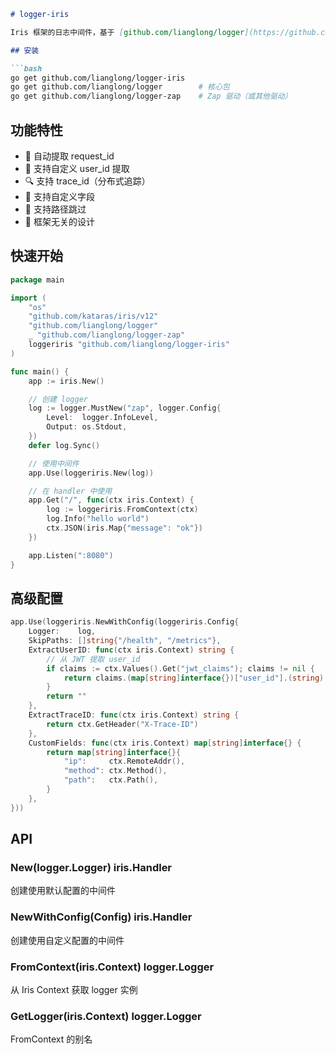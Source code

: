```markdown
# logger-iris

Iris 框架的日志中间件，基于 [github.com/lianglong/logger](https://github.com/lianglong/logger)。

## 安装

```bash
go get github.com/lianglong/logger-iris
go get github.com/lianglong/logger        # 核心包
go get github.com/lianglong/logger-zap    # Zap 驱动（或其他驱动）
```

## 功能特性

- 🔄 自动提取 request_id
- 👤 支持自定义 user_id 提取
- 🔍 支持 trace_id（分布式追踪）
- 📝 支持自定义字段
- 🚫 支持路径跳过
- 🎯 框架无关的设计

## 快速开始

```go
package main

import (
    "os"
    "github.com/kataras/iris/v12"
    "github.com/lianglong/logger"
    _ "github.com/lianglong/logger-zap"
    loggeriris "github.com/lianglong/logger-iris"
)

func main() {
    app := iris.New()

    // 创建 logger
    log := logger.MustNew("zap", logger.Config{
        Level:  logger.InfoLevel,
        Output: os.Stdout,
    })
    defer log.Sync()

    // 使用中间件
    app.Use(loggeriris.New(log))

    // 在 handler 中使用
    app.Get("/", func(ctx iris.Context) {
        log := loggeriris.FromContext(ctx)
        log.Info("hello world")
        ctx.JSON(iris.Map{"message": "ok"})
    })

    app.Listen(":8080")
}
```

## 高级配置

```go
app.Use(loggeriris.NewWithConfig(loggeriris.Config{
    Logger:    log,
    SkipPaths: []string{"/health", "/metrics"},
    ExtractUserID: func(ctx iris.Context) string {
        // 从 JWT 提取 user_id
        if claims := ctx.Values().Get("jwt_claims"); claims != nil {
            return claims.(map[string]interface{})["user_id"].(string)
        }
        return ""
    },
    ExtractTraceID: func(ctx iris.Context) string {
        return ctx.GetHeader("X-Trace-ID")
    },
    CustomFields: func(ctx iris.Context) map[string]interface{} {
        return map[string]interface{}{
            "ip":     ctx.RemoteAddr(),
            "method": ctx.Method(),
            "path":   ctx.Path(),
        }
    },
}))
```

## API

### New(logger.Logger) iris.Handler
创建使用默认配置的中间件

### NewWithConfig(Config) iris.Handler
创建使用自定义配置的中间件

### FromContext(iris.Context) logger.Logger
从 Iris Context 获取 logger 实例

### GetLogger(iris.Context) logger.Logger
FromContext 的别名
